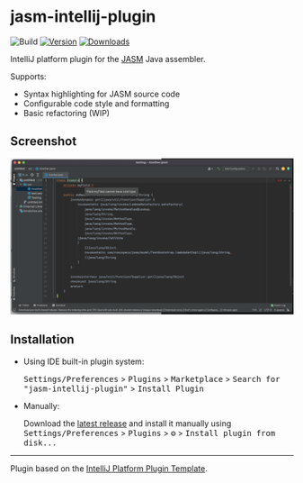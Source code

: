 # jasm-intellij-plugin

![Build](https://github.com/roscopeco/jasm-intellij-plugin/workflows/Build/badge.svg)
[![Version](https://img.shields.io/jetbrains/plugin/v/19303.svg)](https://plugins.jetbrains.com/plugin/19303)
[![Downloads](https://img.shields.io/jetbrains/plugin/d/19303.svg)](https://plugins.jetbrains.com/plugin/19303)

<!-- Plugin description -->
IntelliJ platform plugin for the [JASM](https://github.com/roscopeco/jasm) Java assembler.

Supports:

* Syntax highlighting for JASM source code
* Configurable code style and formatting
* Basic refactoring (WIP)

<!-- Plugin description end -->

## Screenshot

![](images/screenshot.png)

## Installation

- Using IDE built-in plugin system:
  
  <kbd>Settings/Preferences</kbd> > <kbd>Plugins</kbd> > <kbd>Marketplace</kbd> > <kbd>Search for "jasm-intellij-plugin"</kbd> >
  <kbd>Install Plugin</kbd>
  
- Manually:

  Download the [latest release](https://github.com/roscopeco/jasm-intellij-plugin/releases/latest) and install it manually using
  <kbd>Settings/Preferences</kbd> > <kbd>Plugins</kbd> > <kbd>⚙️</kbd> > <kbd>Install plugin from disk...</kbd>


---
Plugin based on the [IntelliJ Platform Plugin Template][template].

[template]: https://github.com/JetBrains/intellij-platform-plugin-template

